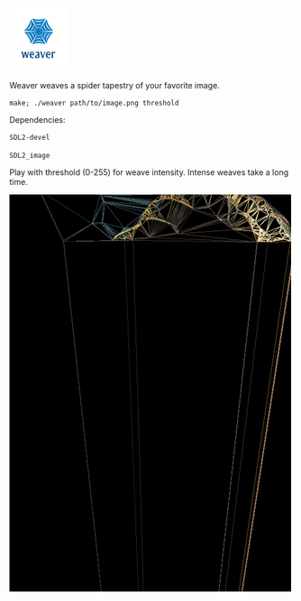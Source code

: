 ![screenshot](img/logo.png)

Weaver weaves a spider tapestry of your favorite image.

    make; ./weaver path/to/image.png threshold

Dependencies:

    SDL2-devel

    SDL2_image

Play with threshold (0-255) for weave intensity. Intense weaves take a long time.

![screenshot](img/geralt.gif)
